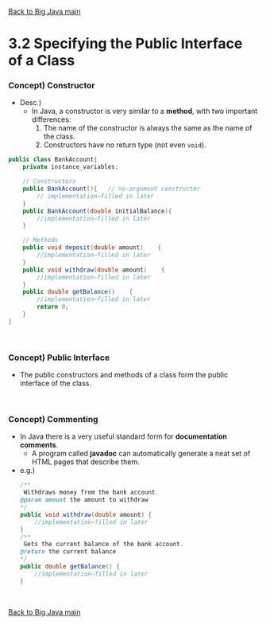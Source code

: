 [Back to Big Java main](../../main.md)

# 3.2 Specifying the Public Interface of a Class
### Concept) Constructor
- Desc.)
  - In Java, a constructor is very similar to a **method**, with two important differences:
     1. The name of the constructor is always the same as the name of the class.
     2. Constructors have no return type (not even ```void```).
```java
public class BankAccount{
    private instance_variables;

    // Constructors
    public BankAccount(){   // no-argument constructor
        // implementation—filled in later
    }
    public BankAccount(double initialBalance){ 
        //implementation—filled in later
    }

    // Methods
    public void deposit(double amount)    { 
        //implementation—filled in later
    }
    public void withdraw(double amount)    { 
        //implementation—filled in later
    }
    public double getBalance()    { 
        //implementation—filled in later
        return 0;
    }
}
```

<br>

### Concept) Public Interface
- The public constructors and methods of a class form the public interface of the class. 

<br>

### Concept) Commenting
- In Java there is a very useful standard form for **documentation comments**.
  - A program called **javadoc** can automatically generate a neat set of HTML pages that describe them. 
- e.g.)
    ```java
    /**
     Withdraws money from the bank account.
    @param amount the amount to withdraw
    */
    public void withdraw(double amount) { 
        //implementation—filled in later
    }
    /**
     Gets the current balance of the bank account.
    @return the current balance
    */
    public double getBalance() { 
        //implementation—filled in later
    }
    ```

<br>

[Back to Big Java main](../../main.md)